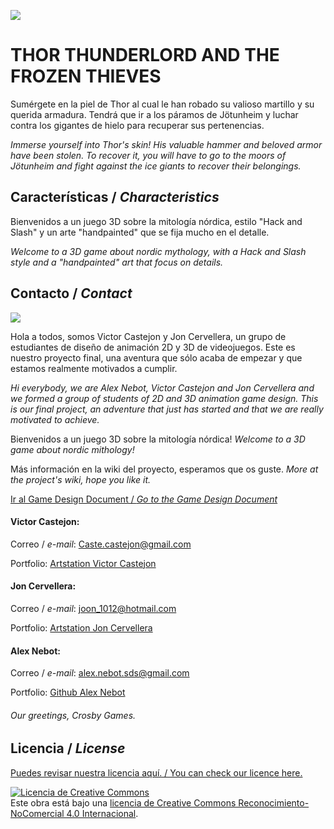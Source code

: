 ![](https://github.com/JonCervellera/Crosby/blob/master/WikiResources/Titulo_final.png)

# **THOR THUNDERLORD AND THE FROZEN THIEVES** 

Sumérgete en la piel de Thor al cual le han robado su valioso martillo y su querida armadura. Tendrá que ir a los páramos de Jötunheim y luchar contra los gigantes de hielo para recuperar sus pertenencias. 

_Immerse yourself into Thor's skin! His valuable hammer and beloved armor have been stolen. To recover it, you will have to go to the moors of Jötunheim and fight against the ice giants to recover their belongings._

## Características / _Characteristics_

Bienvenidos a un juego 3D sobre la mitología nórdica, estilo "Hack and Slash" y un arte "handpainted" que se fija mucho en el detalle. 

_Welcome to a 3D game about nordic mythology, with a Hack and Slash style and a "handpainted" art that focus on details._ 


## Contacto / _Contact_

![](https://github.com/JonCervellera/Crosby/blob/master/WikiResources/mockup_logo_scrosby.png)

Hola a todos, somos Victor Castejon y Jon Cervellera, un grupo de estudiantes de diseño de animación 2D y 3D de videojuegos. Este es nuestro proyecto final, una aventura que sólo acaba de empezar y que estamos realmente motivados a cumplir. 

_Hi everybody, we are Alex Nebot, Victor Castejon and Jon Cervellera and we formed a group of students of 2D and 3D animation game design. This is our final project, an adventure that just has started and that we are really motivated to achieve._

Bienvenidos a un juego 3D sobre la mitología nórdica! _Welcome to a 3D game about nordic mithology!_

Más información en la wiki del proyecto, esperamos que os guste. _More at the project's wiki, hope you like it._ 

[Ir al Game Design Document / _Go to the Game Design Document_](https://github.com/JonCervellera/Crosby/wiki)


#### Victor Castejon:

Correo / _e-mail_: Caste.castejon@gmail.com

Portfolio: [Artstation Victor Castejon](https://www.artstation.com/caste)

#### Jon Cervellera:

Correo / _e-mail_: joon_1012@hotmail.com

Portfolio: [Artstation Jon Cervellera](https://www.artstation.com/joncervellera)

#### Alex Nebot:

Correo / _e-mail_: alex.nebot.sds@gmail.com

Portfolio: [Github Alex Nebot](https://github.com/agune15)

###### Our greetings, Crosby Games. 


## Licencia / _License_

[Puedes revisar nuestra licencia aquí. / You can check our licence here.](https://github.com/JonCervellera/Crosby/blob/master/LICENSE)

<a rel="license" href="http://creativecommons.org/licenses/by-nc/4.0/"><img alt="Licencia de Creative Commons" style="border-width:0" src="https://i.creativecommons.org/l/by-nc/4.0/88x31.png" /></a><br />Este obra está bajo una <a rel="license" href="http://creativecommons.org/licenses/by-nc/4.0/">licencia de Creative Commons Reconocimiento-NoComercial 4.0 Internacional</a>.
















